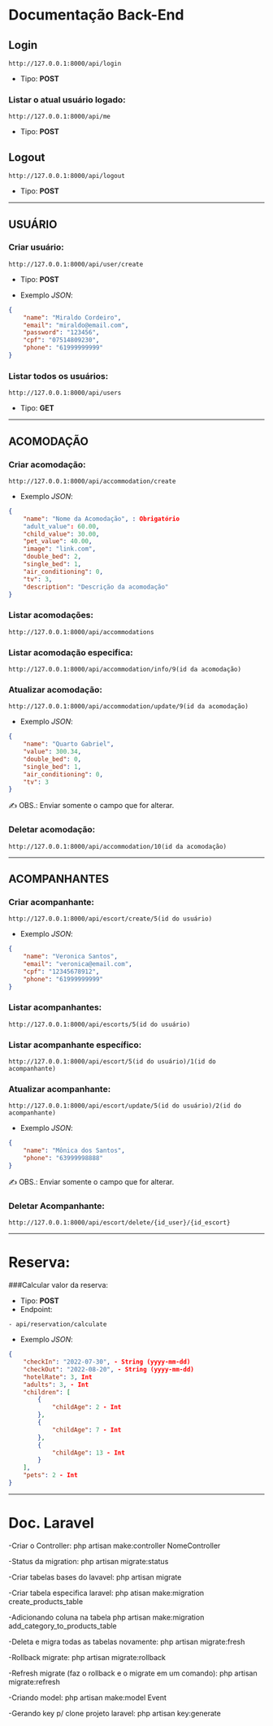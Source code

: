 # Documentação Back-End

## Login
    http://127.0.0.1:8000/api/login
- Tipo: **POST**

### Listar o atual usuário logado:
    http://127.0.0.1:8000/api/me
- Tipo: **POST**

## Logout
    http://127.0.0.1:8000/api/logout
- Tipo: **POST**

---

## USUÁRIO
### Criar usuário:
    http://127.0.0.1:8000/api/user/create
- Tipo: **POST**


- Exemplo *JSON*:
``` json
{
    "name": "Miraldo Cordeiro",
    "email": "miraldo@email.com",
    "password": "123456",
    "cpf": "07514809230",
    "phone": "61999999999"
}
```

### Listar todos os usuários:
    http://127.0.0.1:8000/api/users
- Tipo: **GET**

---

## ACOMODAÇÃO
### Criar acomodação:
    http://127.0.0.1:8000/api/accommodation/create

- Exemplo *JSON*:
``` json
{
	"name": "Nome da Acomodação", : Obrigatório
	"adult_value": 60.00,
	"child_value": 30.00,
	"pet_value": 40.00,
	"image": "link.com",
	"double_bed": 2,
	"single_bed": 1,
	"air_conditioning": 0,
	"tv": 3,
	"description": "Descrição da acomodação"
}
```

### Listar acomodações:
    http://127.0.0.1:8000/api/accommodations

### Listar acomodação especifica:
    http://127.0.0.1:8000/api/accommodation/info/9(id da acomodação)

### Atualizar acomodação:
    http://127.0.0.1:8000/api/accommodation/update/9(id da acomodação)

- Exemplo *JSON*:
``` json
{
    "name": "Quarto Gabriel",
    "value": 300.34,
    "double_bed": 0,
    "single_bed": 1,
    "air_conditioning": 0,
    "tv": 3
}
```

✍ OBS.: Enviar somente o campo que for alterar.

### Deletar acomodação:
    http://127.0.0.1:8000/api/accommodation/10(id da acomodação)

---

## ACOMPANHANTES
### Criar acompanhante:
    http://127.0.0.1:8000/api/escort/create/5(id do usuário)

- Exemplo *JSON*:
``` json
{
    "name": "Veronica Santos",
    "email": "veronica@email.com",
    "cpf": "12345678912",
    "phone": "61999999999"
}
```

### Listar acompanhantes:
    http://127.0.0.1:8000/api/escorts/5(id do usuário)

### Listar acompanhante específico:
    http://127.0.0.1:8000/api/escort/5(id do usuário)/1(id do acompanhante)

### Atualizar acompanhante:
    http://127.0.0.1:8000/api/escort/update/5(id do usuário)/2(id do acompanhante)

- Exemplo *JSON*:
``` json
{
    "name": "Mônica dos Santos",
    "phone": "63999998888"
}
```

✍ OBS.: Enviar somente o campo que for alterar.

### Deletar Acompanhante:
    http://127.0.0.1:8000/api/escort/delete/{id_user}/{id_escort}

---

# Reserva:

###Calcular valor da reserva:
- Tipo: **POST**
- Endpoint:
```
- api/reservation/calculate
```
- Exemplo *JSON*:
``` json
{
    "checkIn": "2022-07-30", - String (yyyy-mm-dd)
    "checkOut": "2022-08-20", - String (yyyy-mm-dd)
    "hotelRate": 3, Int
    "adults": 3, - Int
    "children": [ 
        {
            "childAge": 2 - Int
        },
        {
            "childAge": 7 - Int
        },
        {
            "childAge": 13 - Int
        }
    ],
    "pets": 2 - Int
}
```

---

# Doc. Laravel

-Criar o Controller:
php artisan make:controller NomeController

-Status da migration:
php artisan migrate:status

-Criar tabelas bases do lavavel:
php artisan migrate

-Criar tabela especifica laravel:
php atisan make:migration create_products_table

-Adicionando coluna na tabela
php artisan make:migration add_category_to_products_table

-Deleta e migra todas as tabelas novamente:
php artisan migrate:fresh

-Rollback migrate:
php artisan migrate:rollback

-Refresh migrate (faz o rollback e o migrate em um comando):
php artisan migrate:refresh

-Criando model:
php artisan make:model Event

-Gerando key p/ clone projeto laravel:
php artisan key:generate
